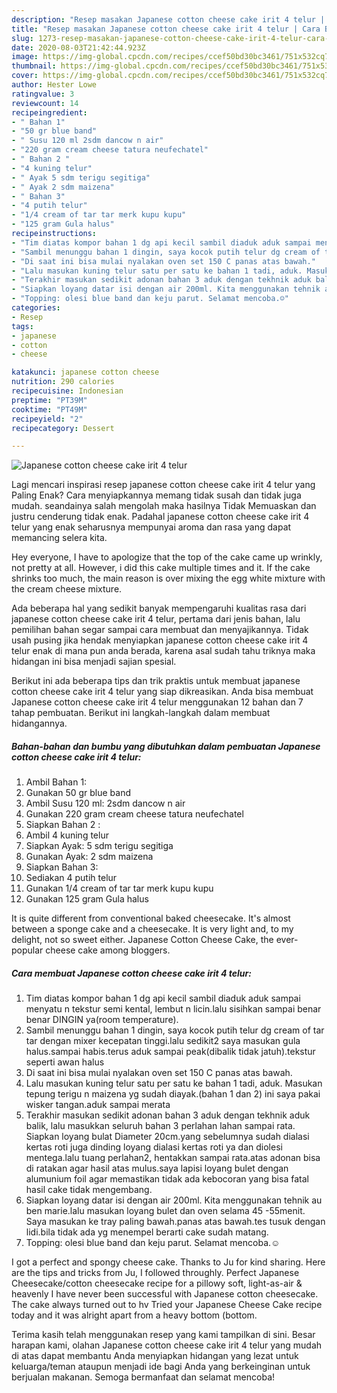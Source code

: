 ```yaml
---
description: "Resep masakan Japanese cotton cheese cake irit 4 telur | Cara Bikin Japanese cotton cheese cake irit 4 telur Yang Menggugah Selera"
title: "Resep masakan Japanese cotton cheese cake irit 4 telur | Cara Bikin Japanese cotton cheese cake irit 4 telur Yang Menggugah Selera"
slug: 1273-resep-masakan-japanese-cotton-cheese-cake-irit-4-telur-cara-bikin-japanese-cotton-cheese-cake-irit-4-telur-yang-menggugah-selera
date: 2020-08-03T21:42:44.923Z
image: https://img-global.cpcdn.com/recipes/ccef50bd30bc3461/751x532cq70/japanese-cotton-cheese-cake-irit-4-telur-foto-resep-utama.jpg
thumbnail: https://img-global.cpcdn.com/recipes/ccef50bd30bc3461/751x532cq70/japanese-cotton-cheese-cake-irit-4-telur-foto-resep-utama.jpg
cover: https://img-global.cpcdn.com/recipes/ccef50bd30bc3461/751x532cq70/japanese-cotton-cheese-cake-irit-4-telur-foto-resep-utama.jpg
author: Hester Lowe
ratingvalue: 3
reviewcount: 14
recipeingredient:
- " Bahan 1"
- "50 gr blue band"
- " Susu 120 ml 2sdm dancow n air"
- "220 gram cream cheese tatura neufechatel"
- " Bahan 2 "
- "4 kuning telur"
- " Ayak 5 sdm terigu segitiga"
- " Ayak 2 sdm maizena"
- " Bahan 3"
- "4 putih telur"
- "1/4 cream of tar tar merk kupu kupu"
- "125 gram Gula halus"
recipeinstructions:
- "Tim diatas kompor bahan 1 dg api kecil sambil diaduk aduk sampai menyatu n tekstur semi kental, lembut n licin.lalu sisihkan sampai benar benar DINGIN ya(room temperature)."
- "Sambil menunggu bahan 1 dingin, saya kocok putih telur dg cream of tar tar dengan mixer kecepatan tinggi.lalu sedikit2 saya masukan gula halus.sampai habis.terus aduk sampai peak(dibalik tidak jatuh).tekstur seperti awan halus"
- "Di saat ini bisa mulai nyalakan oven set 150 C panas atas bawah."
- "Lalu masukan kuning telur satu per satu ke bahan 1 tadi, aduk. Masukan tepung terigu n maizena yg sudah diayak.(bahan 1 dan 2) ini saya pakai wisker tangan.aduk sampai merata"
- "Terakhir masukan sedikit adonan bahan 3 aduk dengan tekhnik aduk balik, lalu masukkan seluruh bahan 3 perlahan lahan sampai rata. Siapkan loyang bulat Diameter 20cm.yang sebelumnya sudah dialasi kertas roti juga dinding loyang dialasi kertas roti ya dan diolesi mentega.lalu tuang perlahan2, hentakkan sampai rata.atas adonan bisa di ratakan agar hasil atas mulus.saya lapisi loyang bulet dengan alumunium foil agar memastikan tidak ada kebocoran yang bisa fatal hasil cake tidak mengembang."
- "Siapkan loyang datar isi dengan air 200ml. Kita menggunakan tehnik au ben marie.lalu masukan loyang bulet dan oven selama 45 -55menit. Saya masukan ke tray paling bawah.panas atas bawah.tes tusuk dengan lidi.bila tidak ada yg menempel berarti cake sudah matang."
- "Topping: olesi blue band dan keju parut. Selamat mencoba.☺"
categories:
- Resep
tags:
- japanese
- cotton
- cheese

katakunci: japanese cotton cheese 
nutrition: 290 calories
recipecuisine: Indonesian
preptime: "PT39M"
cooktime: "PT49M"
recipeyield: "2"
recipecategory: Dessert

---
```



![Japanese cotton cheese cake irit 4 telur](https://img-global.cpcdn.com/recipes/ccef50bd30bc3461/751x532cq70/japanese-cotton-cheese-cake-irit-4-telur-foto-resep-utama.jpg)

Lagi mencari inspirasi resep japanese cotton cheese cake irit 4 telur yang Paling Enak? Cara menyiapkannya memang tidak susah dan tidak juga mudah. seandainya salah mengolah maka hasilnya Tidak Memuaskan dan justru cenderung tidak enak. Padahal japanese cotton cheese cake irit 4 telur yang enak seharusnya mempunyai aroma dan rasa yang dapat memancing selera kita.

Hey everyone, I have to apologize that the top of the cake came up wrinkly, not pretty at all. However, i did this cake multiple times and it. If the cake shrinks too much, the main reason is over mixing the egg white mixture with the cream cheese mixture.

Ada beberapa hal yang sedikit banyak mempengaruhi kualitas rasa dari japanese cotton cheese cake irit 4 telur, pertama dari jenis bahan, lalu pemilihan bahan segar sampai cara membuat dan menyajikannya. Tidak usah pusing jika hendak menyiapkan japanese cotton cheese cake irit 4 telur enak di mana pun anda berada, karena asal sudah tahu triknya maka hidangan ini bisa menjadi sajian spesial.


Berikut ini ada beberapa tips dan trik praktis untuk membuat japanese cotton cheese cake irit 4 telur yang siap dikreasikan. Anda bisa membuat Japanese cotton cheese cake irit 4 telur menggunakan 12 bahan dan 7 tahap pembuatan. Berikut ini langkah-langkah dalam membuat hidangannya.

<!--inarticleads1-->

##### Bahan-bahan dan bumbu yang dibutuhkan dalam pembuatan Japanese cotton cheese cake irit 4 telur:

1. Ambil  Bahan 1:
1. Gunakan 50 gr blue band
1. Ambil  Susu 120 ml: 2sdm dancow n air
1. Gunakan 220 gram cream cheese tatura neufechatel
1. Siapkan  Bahan 2 :
1. Ambil 4 kuning telur
1. Siapkan  Ayak: 5 sdm terigu segitiga
1. Gunakan  Ayak: 2 sdm maizena
1. Siapkan  Bahan 3:
1. Sediakan 4 putih telur
1. Gunakan 1/4 cream of tar tar merk kupu kupu
1. Gunakan 125 gram Gula halus


It is quite different from conventional baked cheesecake. It&#39;s almost between a sponge cake and a cheesecake. It is very light and, to my delight, not so sweet either. Japanese Cotton Cheese Cake, the ever-popular cheese cake among bloggers. 

<!--inarticleads2-->

##### Cara membuat Japanese cotton cheese cake irit 4 telur:

1. Tim diatas kompor bahan 1 dg api kecil sambil diaduk aduk sampai menyatu n tekstur semi kental, lembut n licin.lalu sisihkan sampai benar benar DINGIN ya(room temperature).
1. Sambil menunggu bahan 1 dingin, saya kocok putih telur dg cream of tar tar dengan mixer kecepatan tinggi.lalu sedikit2 saya masukan gula halus.sampai habis.terus aduk sampai peak(dibalik tidak jatuh).tekstur seperti awan halus
1. Di saat ini bisa mulai nyalakan oven set 150 C panas atas bawah.
1. Lalu masukan kuning telur satu per satu ke bahan 1 tadi, aduk. Masukan tepung terigu n maizena yg sudah diayak.(bahan 1 dan 2) ini saya pakai wisker tangan.aduk sampai merata
1. Terakhir masukan sedikit adonan bahan 3 aduk dengan tekhnik aduk balik, lalu masukkan seluruh bahan 3 perlahan lahan sampai rata. Siapkan loyang bulat Diameter 20cm.yang sebelumnya sudah dialasi kertas roti juga dinding loyang dialasi kertas roti ya dan diolesi mentega.lalu tuang perlahan2, hentakkan sampai rata.atas adonan bisa di ratakan agar hasil atas mulus.saya lapisi loyang bulet dengan alumunium foil agar memastikan tidak ada kebocoran yang bisa fatal hasil cake tidak mengembang.
1. Siapkan loyang datar isi dengan air 200ml. Kita menggunakan tehnik au ben marie.lalu masukan loyang bulet dan oven selama 45 -55menit. Saya masukan ke tray paling bawah.panas atas bawah.tes tusuk dengan lidi.bila tidak ada yg menempel berarti cake sudah matang.
1. Topping: olesi blue band dan keju parut. Selamat mencoba.☺


I got a perfect and spongy cheese cake. Thanks to Ju for kind sharing. Here are the tips and tricks from Ju, I followed throughly. Perfect Japanese Cheesecake/cotton cheesecake recipe for a pillowy soft, light-as-air &amp; heavenly I have never been successful with Japanese cotton cheesecake. The cake always turned out to hv Tried your Japanese Cheese Cake recipe today and it was alright apart from a heavy bottom (bottom. 

Terima kasih telah menggunakan resep yang kami tampilkan di sini. Besar harapan kami, olahan Japanese cotton cheese cake irit 4 telur yang mudah di atas dapat membantu Anda menyiapkan hidangan yang lezat untuk keluarga/teman ataupun menjadi ide bagi Anda yang berkeinginan untuk berjualan makanan. Semoga bermanfaat dan selamat mencoba!

